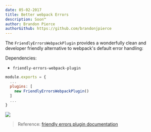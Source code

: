 ```yaml
---
date: 05-02-2017
title: Better webpack Errors
description: Soon™
author: Brandon Pierce
authorGithub: https://github.com/brandonjpierce
---
```


The `FriendlyErrorsWebpackPlugin` provides a wonderfully clean and developer friendly alternative to webpack's default error handling:

Dependencies:
  - `friendly-errors-webpack-plugin`

```javascript
module.exports = {
  ...
  plugins: [
    new FriendlyErrorsWebpackPlugin()
  ]
  ...
}
```

![](https://camo.githubusercontent.com/c256a672a786f2cc15037e8a371a886ffe9505bd/687474703a2f2f692e696d6775722e636f6d2f5735397a3857462e676966)

> Reference: [friendly errors plugin documentation](https://github.com/geowarin/friendly-errors-webpack-plugin)
